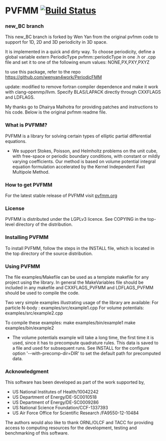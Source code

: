 # PVFMM [![Build Status](https://travis-ci.org/dmalhotra/pvfmm.svg?branch=develop)](https://travis-ci.org/dmalhotra/pvfmm)

### new_BC branch
This new_BC branch is forked by Wen Yan from the original pvfmm code to support for 1D, 2D and 3D periodicity in 3D space.

It is implemented in a quick and dirty way. To choose periodicity, define a global variable 
extern PeriodicType pvfmm::periodicType
in one .h or .cpp file and set it to one of the following enum values:
NONE,PX,PXY,PXYZ

to use this package, refer to the repo https://github.com/wenyan4work/PeriodicFMM

update: modified to remove fortran compiler dependence and make it work with clang-openmp/llvm. Specify BLAS/LAPACK directly through CXXFLAGS and LDFLAGS.


My thanks go to Dhairya Malhotra for providing patches and instructions to his code.
Below is the original pvfmm readme file.

### What is PVFMM?

   PVFMM is a library for solving certain types of elliptic partial
   differential equations. 
    
   * We support Stokes, Poisson, and Helmholtz problems on the unit
     cube, with free-space or periodic boundary conditions, with
     constant or mildly varying coefficients. Our method is based on
     volume potential integral equation formulation accelerated by the
     Kernel Independent Fast Multipole Method. 


### How to get PVFMM

   For the latest stable release of PVFMM visit [pvfmm.org](http://pvfmm.org)

### License

   PVFMM is distributed under the LGPLv3 licence. See COPYING in
   the top-level directory of the distribution. 

### Installing PVFMM

   To install PVFMM, follow the steps in the INSTALL file, which is
   located in the top directory of the source distribution. 


### Using PVFMM

   The file examples/Makefile can be used as a template makefile for any
   project using the library. In general the MakeVariables file should
   be included in any makefile and CXXFLAGS_PVFMM and LDFLAGS_PVFMM should
   be used to compile the code.

   Two very simple examples illustrating usage of the library are available:
      For particle N-body  : examples/src/example1.cpp
      For volume potentials: examples/src/example2.cpp 

   To compile these examples:
      make examples/bin/example1
      make examples/bin/example2

   * The volume potentials example will take a long time, the first time
     it is used, since it has to precompute quadrature rules. This data
     is saved to a file and used for subsequent runs. See INSTALL for
     the configure option '--with-precomp-dir=DIR' to set the default
     path for precomputed data.


### Acknowledgment

   This software has been developed as part of the work supported by,
   * US National Institutes of Health/10042242
   * US Department of Energy/DE-SC0010518
   * US Department of Energy/DE-SC0009286
   * US National Science Foundation/CCF-1337393
   * US Air Force Office for Scientific Research /FA9550-12-10484

   The authors would also like to thank ORNL/OLCF and TACC for providing
   access to computing resources for the development, testing and
   benchmarking of this software.

